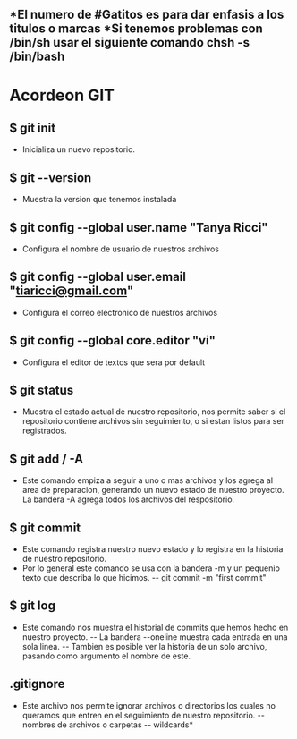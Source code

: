 *El numero de #Gatitos es para dar enfasis a los titulos o marcas
*Si tenemos problemas con /bin/sh usar el siguiente comando
chsh -s /bin/bash
----------------------------------------------------------------------

# Acordeon GIT

## $ git init
- Inicializa un nuevo repositorio.

## $ git --version
- Muestra la version que tenemos instalada

## $ git config --global user.name "Tanya Ricci"
- Configura el nombre de usuario de nuestros archivos

## $ git config --global user.email "tiaricci@gmail.com"
- Configura el correo electronico de nuestros archivos

## $ git config --global core.editor "vi"
- Configura el editor de textos que sera por default

## $ git status
- Muestra el estado actual de nuestro repositorio, nos permite saber si el repositorio contiene archivos sin seguimiento, o si estan listos para ser registrados.

## $ git add <archivo> / -A
- Este comando empiza a seguir a uno o mas archivos y los agrega al area de preparacion, generando un nuevo estado de nuestro proyecto.
La bandera -A agrega todos los archivos del respositorio.

## $ git commit
- Este comando registra nuestro nuevo estado y lo registra en la historia de nuestro repositorio.
- Por lo general este comando se usa con la bandera -m y un pequenio texto que describa lo que hicimos.
-- git commit -m "first commit"

## $ git log
- Este comando nos muestra el historial de commits que hemos hecho en nuestro proyecto.
-- La bandera --oneline muestra cada entrada en una sola linea.
-- Tambien es posible ver la historia de un solo archivo, pasando como argumento el nombre de este.

## .gitignore
- Este archivo nos permite ignorar archivos o directorios los cuales no queramos que entren en el seguimiento de nuestro repositorio.
-- nombres de archivos o carpetas
-- wildcards*


